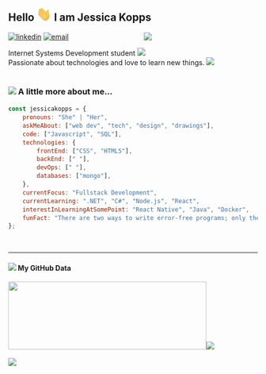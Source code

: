 <h2> Hello <img src="https://raw.githubusercontent.com/ABSphreak/ABSphreak/master/gifs/Hi.gif" width="30px"> I am Jessica Kopps </h2>

<img align='right' src="https://media.giphy.com/media/4XXo8A7CIW1lZGgdhm/giphy.gif" width="230"> 

<a href="https://www.linkedin.com/in/jessicakopps"><img src="https://img.icons8.com/color/96/000000/linkedin.png" alt="linkedin" width="38"/></a>
<a href="mailto:jessicakopps@gmail.com"><img src="https://img.icons8.com/color/96/000000/gmail.png" alt="email" width="38"/></a>

Internet Systems Development student <img src="https://media.giphy.com/media/WUlplcMpOCEmTGBtBW/giphy.gif" width="30"> <br>
Passionate about technologies and love to learn new things. <img src="https://media.giphy.com/media/CjrB9Mo0o4DNC/giphy.gif" width="30"> <br>
<br>


### <img src="https://media.giphy.com/media/aT8qmIcoyPQ1EeB9DK/giphy.gif" width="50"> A little more about me...  

```javascript
const jessicakopps = {
    pronouns: "She" | "Her",
    askMeAbout: ["web dev", "tech", "design", "drawings"],
    code: ["Javascript", "SQL"],
    technologies: {
        frontEnd: ["CSS", "HTML5"],        
        backEnd: [" "],
        devOps: [" "],
        databases: ["mongo"],
    },
    currentFocus: "Fullstack Development",
    currentLearning: ".NET", "C#", "Node.js", "React",
    interestInLearningAtSomePoint: "React Native", "Java", "Docker",    
    funFact: "There are two ways to write error-free programs; only the third one works - Alan J. Perlis"
};
```
<br>

---
#### <img src="https://media.giphy.com/media/U2LqsKYUCXCZp5u2jP/giphy.gif" width="35"> My GitHub Data 

<a href="https://github.com/jessicakopps"><img height="137px" width="400em" src="https://github-readme-stats.vercel.app/api?username=jessicakopps&hide_title=true&hide_border=true&show_icons=true&include_all_commits=true&count_private=true&line_height=26&text_color=000&icon_color=000&bg_color=0,ea6161,ffc64d,fffc4d,52fa5a&theme=graywhite" /><!-- wi*quL3fcV --><img height="137px" src="https://github-readme-stats.vercel.app/api/top-langs/?username=jessicakopps&hide_title=true&hide_border=true&layout=compact&langs_count=6&exclude_repo=comp426,Redventures-Movie-Quotes&text_color=000&icon_color=fff&bg_color=0,52fa5a,4dfcff,c64dff&theme=graywhite" /></a>


![](https://komarev.com/ghpvc/?username=jessicakopps&color=yellow&style=flat-square)

